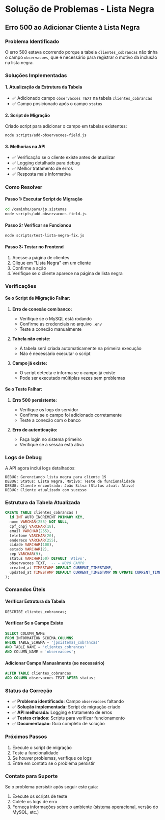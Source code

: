 # Solução de Problemas - Lista Negra

## Erro 500 ao Adicionar Cliente à Lista Negra

### Problema Identificado
O erro 500 estava ocorrendo porque a tabela `clientes_cobrancas` não tinha o campo `observacoes`, que é necessário para registrar o motivo da inclusão na lista negra.

### Soluções Implementadas

#### 1. Atualização da Estrutura da Tabela
- ✅ Adicionado campo `observacoes TEXT` na tabela `clientes_cobrancas`
- ✅ Campo posicionado após o campo `status`

#### 2. Script de Migração
Criado script para adicionar o campo em tabelas existentes:
```bash
node scripts/add-observacoes-field.js
```

#### 3. Melhorias na API
- ✅ Verificação se o cliente existe antes de atualizar
- ✅ Logging detalhado para debug
- ✅ Melhor tratamento de erros
- ✅ Resposta mais informativa

### Como Resolver

#### Passo 1: Executar Script de Migração
```bash
cd /caminho/para/jp.sistemas
node scripts/add-observacoes-field.js
```

#### Passo 2: Verificar se Funcionou
```bash
node scripts/test-lista-negra-fix.js
```

#### Passo 3: Testar no Frontend
1. Acesse a página de clientes
2. Clique em "Lista Negra" em um cliente
3. Confirme a ação
4. Verifique se o cliente aparece na página de lista negra

### Verificações

#### Se o Script de Migração Falhar:
1. **Erro de conexão com banco:**
   - Verifique se o MySQL está rodando
   - Confirme as credenciais no arquivo `.env`
   - Teste a conexão manualmente

2. **Tabela não existe:**
   - A tabela será criada automaticamente na primeira execução
   - Não é necessário executar o script

3. **Campo já existe:**
   - O script detecta e informa se o campo já existe
   - Pode ser executado múltiplas vezes sem problemas

#### Se o Teste Falhar:
1. **Erro 500 persistente:**
   - Verifique os logs do servidor
   - Confirme se o campo foi adicionado corretamente
   - Teste a conexão com o banco

2. **Erro de autenticação:**
   - Faça login no sistema primeiro
   - Verifique se a sessão está ativa

### Logs de Debug

A API agora inclui logs detalhados:
```
DEBUG: Gerenciando lista negra para cliente 19
DEBUG: Status: Lista Negra, Motivo: Teste de funcionalidade
DEBUG: Cliente encontrado: João Silva (Status atual: Ativo)
DEBUG: Cliente atualizado com sucesso
```

### Estrutura da Tabela Atualizada

```sql
CREATE TABLE clientes_cobrancas (
  id INT AUTO_INCREMENT PRIMARY KEY,
  nome VARCHAR(255) NOT NULL,
  cpf_cnpj VARCHAR(18),
  email VARCHAR(255),
  telefone VARCHAR(20),
  endereco VARCHAR(255),
  cidade VARCHAR(100),
  estado VARCHAR(2),
  cep VARCHAR(9),
  status VARCHAR(50) DEFAULT 'Ativo',
  observacoes TEXT,  -- ← NOVO CAMPO
  created_at TIMESTAMP DEFAULT CURRENT_TIMESTAMP,
  updated_at TIMESTAMP DEFAULT CURRENT_TIMESTAMP ON UPDATE CURRENT_TIMESTAMP
);
```

### Comandos Úteis

#### Verificar Estrutura da Tabela
```sql
DESCRIBE clientes_cobrancas;
```

#### Verificar Se o Campo Existe
```sql
SELECT COLUMN_NAME 
FROM INFORMATION_SCHEMA.COLUMNS 
WHERE TABLE_SCHEMA = 'jpsistemas_cobrancas' 
AND TABLE_NAME = 'clientes_cobrancas' 
AND COLUMN_NAME = 'observacoes';
```

#### Adicionar Campo Manualmente (se necessário)
```sql
ALTER TABLE clientes_cobrancas 
ADD COLUMN observacoes TEXT AFTER status;
```

### Status da Correção

- ✅ **Problema identificado:** Campo `observacoes` faltando
- ✅ **Solução implementada:** Script de migração criado
- ✅ **API melhorada:** Logging e tratamento de erros
- ✅ **Testes criados:** Scripts para verificar funcionamento
- ✅ **Documentação:** Guia completo de solução

### Próximos Passos

1. Execute o script de migração
2. Teste a funcionalidade
3. Se houver problemas, verifique os logs
4. Entre em contato se o problema persistir

### Contato para Suporte

Se o problema persistir após seguir este guia:
1. Execute os scripts de teste
2. Colete os logs de erro
3. Forneça informações sobre o ambiente (sistema operacional, versão do MySQL, etc.) 